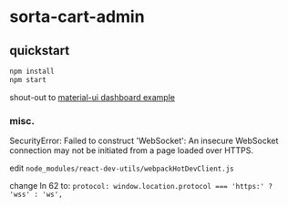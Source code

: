 # sorta-cart-admin

## quickstart

```sh
npm install
npm start
```

shout-out to [material-ui dashboard example](https://github.com/mui-org/material-ui/blob/master/docs/src/pages/getting-started/templates/dashboard)

### misc.

SecurityError: Failed to construct 'WebSocket': An insecure WebSocket connection may not be initiated from a page loaded over HTTPS.

edit `node_modules/react-dev-utils/webpackHotDevClient.js`

change ln 62 to: `protocol: window.location.protocol === 'https:' ? 'wss' : 'ws',`
